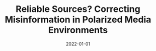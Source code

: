 ---
title: "Reliable Sources? Correcting Misinformation in Polarized Media Environments"
collection: publications
permalink: /publication/2021-ReliableSources
excerpt: "Providing corrective information can reduce factual misperceptions among the public but it tends to have little effect on people's underlying attitudes. Our study examines how the impact of misinformation corrections is moderated by media choice. In our experiment, participants are asked to read a news article published by Fox News or MSNBC, each highlighting the positive economic impact of legal immigration in the United States. While the news content is held constant, our treatment manipulates whether participants are allowed to freely choose a media outlet or are randomly assigned. Our results demonstrate the importance of people's ability to choose: While factual misperceptions are easily corrected regardless of how people gained access to information, subsequent opinion change is conditional on people's prior willingness to seek out alternative sources. As such, encouraging people to broaden their media diet may be more effective to combat misinformation than disseminating fact-checks alone."
date: 2022-01-01
venue: 'American Politics Research'
paperurl: '/files/articles/kraft2021reliable_accepted.pdf'
appendix: '/files/articles/kraft2021reliable_appendix.pdf'
link: 'https://doi.org/10.1177/1532673X211041570'
citation: 'Kraft, Patrick, Nicholas R. Davis, Taraleigh Davis, Amanda Heideman, Jason T. Neumeyer, and Shin Young Park. (2022). &quot;Reliable Sources? Correcting Misinformation in Polarized Media Environments.&quot; <i>American Politics Research</i> 50(1): 17-29.'
---